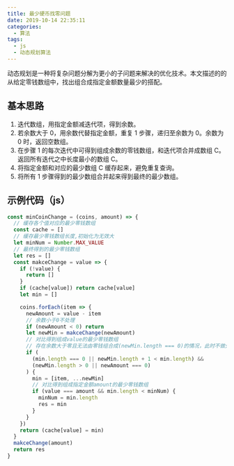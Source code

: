 ```yaml
---
title: 最少硬币找零问题
date: 2019-10-14 22:35:11
categories:
  - 算法
tags:
  - js
  - 动态规划算法
---
```


动态规划是一种将复杂问题分解为更小的子问题来解决的优化技术。本文描述的的从给定零钱数组中，找出组合成指定金额数量最少的搭配。

## 基本思路

1. 迭代数组，用指定金额减迭代项，得到余数。
2. 若余数大于 0，用余数代替指定金额，重复 1 步骤，递归至余数为 0。余数为 0 时，返回空数组。
3. 在步骤 1 的每次迭代中可得到组成余数的零钱数组，和迭代项合并成数组 C。返回所有迭代之中长度最小的数组 C。
4. 将指定金额和对应的最少数组 C 缓存起来，避免重复查询。
5. 将所有 1 步骤得到的最少数组合并起来得到最终的最少数组。

## 示例代码（js）

```js
const minCoinChange = (coins, amount) => {
  // 缓存各个值对应的最少零钱数组
  const cache = []
  // 缓存最少零钱数组长度,初始化为无效大
  let minNum = Number.MAX_VALUE
  // 最终得到的最少零钱数组
  let res = []
  const makceChange = value => {
    if (!value) {
      return []
    }
    if (cache[value]) return cache[value]
    let min = []

    coins.forEach(item => {
      newAmount = value - item
      // 余数小于0不处理
      if (newAmount < 0) return
      let newMin = makceChange(newAmount)
      // 对比得到组成value的最少零钱数组
      // 存在余数大于零且无法由零钱组合成(newMin.length === 0)的情况，此时不做处理
      if (
        (min.length === 0 || newMin.length + 1 < min.length) &&
        (newMin.length > 0 || newAmount === 0)
      ) {
        min = [item, ...newMin]
        // 对比得到组成指定金额amount的最少零钱数组
        if (value === amount && min.length < minNum) {
          minNum = min.length
          res = min
        }
      }
    })
    return (cache[value] = min)
  }
  makceChange(amount)
  return res
}
```

